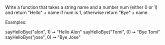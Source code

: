 Write a function that takes a string name and a number num (either 0 or 1) and return "Hello" + name if num is 1, otherwise return "Bye" + name.

Examples:

sayHelloBye("alon", 1) ➞ "Hello Alon"
sayHelloBye("Tomi", 0) ➞ "Bye Tomi"
sayHelloBye("jose", 0) ➞ "Bye Jose"